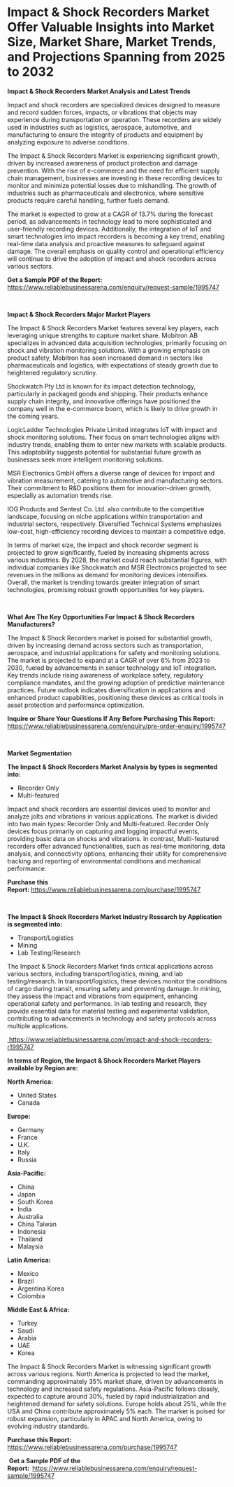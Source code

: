 <p><h1>Impact & Shock Recorders Market Offer Valuable Insights into Market Size, Market Share, Market Trends, and Projections Spanning from 2025 to 2032</h1></p><p><strong>Impact & Shock Recorders Market Analysis and Latest Trends</strong></p>
<p><p>Impact and shock recorders are specialized devices designed to measure and record sudden forces, impacts, or vibrations that objects may experience during transportation or operation. These recorders are widely used in industries such as logistics, aerospace, automotive, and manufacturing to ensure the integrity of products and equipment by analyzing exposure to adverse conditions.</p><p>The Impact & Shock Recorders Market is experiencing significant growth, driven by increased awareness of product protection and damage prevention. With the rise of e-commerce and the need for efficient supply chain management, businesses are investing in these recording devices to monitor and minimize potential losses due to mishandling. The growth of industries such as pharmaceuticals and electronics, where sensitive products require careful handling, further fuels demand.</p><p>The market is expected to grow at a CAGR of 13.7% during the forecast period, as advancements in technology lead to more sophisticated and user-friendly recording devices. Additionally, the integration of IoT and smart technologies into impact recorders is becoming a key trend, enabling real-time data analysis and proactive measures to safeguard against damage. The overall emphasis on quality control and operational efficiency will continue to drive the adoption of impact and shock recorders across various sectors.</p></p>
<p><strong>Get a Sample PDF of the Report:&nbsp;</strong> <a href="https://www.reliablebusinessarena.com/enquiry/request-sample/1995747?utm_campaign=1891&utm_medium=2&utm_source=Github&utm_content=ia&utm_term=16042025&utm_id=impact-shock-recorders">https://www.reliablebusinessarena.com/enquiry/request-sample/1995747</a></p>
<p>&nbsp;</p>
<p><strong>Impact & Shock Recorders Major Market Players</strong></p>
<p><p>The Impact & Shock Recorders Market features several key players, each leveraging unique strengths to capture market share. Mobitron AB specializes in advanced data acquisition technologies, primarily focusing on shock and vibration monitoring solutions. With a growing emphasis on product safety, Mobitron has seen increased demand in sectors like pharmaceuticals and logistics, with expectations of steady growth due to heightened regulatory scrutiny.</p><p>Shockwatch Pty Ltd is known for its impact detection technology, particularly in packaged goods and shipping. Their products enhance supply chain integrity, and innovative offerings have positioned the company well in the e-commerce boom, which is likely to drive growth in the coming years.</p><p>LogicLadder Technologies Private Limited integrates IoT with impact and shock monitoring solutions. Their focus on smart technologies aligns with industry trends, enabling them to enter new markets with scalable products. This adaptability suggests potential for substantial future growth as businesses seek more intelligent monitoring solutions.</p><p>MSR Electronics GmbH offers a diverse range of devices for impact and vibration measurement, catering to automotive and manufacturing sectors. Their commitment to R&D positions them for innovation-driven growth, especially as automation trends rise.</p><p>IOG Products and Sentest Co. Ltd. also contribute to the competitive landscape, focusing on niche applications within transportation and industrial sectors, respectively. Diversified Technical Systems emphasizes low-cost, high-efficiency recording devices to maintain a competitive edge.</p><p>In terms of market size, the impact and shock recorder segment is projected to grow significantly, fueled by increasing shipments across various industries. By 2028, the market could reach substantial figures, with individual companies like Shockwatch and MSR Electronics projected to see revenues in the millions as demand for monitoring devices intensifies. Overall, the market is trending towards greater integration of smart technologies, promising robust growth opportunities for key players.</p></p>
<p>&nbsp;</p>
<p><strong>What Are The Key Opportunities For Impact & Shock Recorders Manufacturers?</strong></p>
<p><p>The Impact & Shock Recorders market is poised for substantial growth, driven by increasing demand across sectors such as transportation, aerospace, and industrial applications for safety and monitoring solutions. The market is projected to expand at a CAGR of over 6% from 2023 to 2030, fueled by advancements in sensor technology and IoT integration. Key trends include rising awareness of workplace safety, regulatory compliance mandates, and the growing adoption of predictive maintenance practices. Future outlook indicates diversification in applications and enhanced product capabilities, positioning these devices as critical tools in asset protection and performance optimization.</p></p>
<p><strong>Inquire or Share Your Questions If Any Before Purchasing This Report:</strong> <a href="https://www.reliablebusinessarena.com/enquiry/pre-order-enquiry/1995747?utm_campaign=1891&utm_medium=2&utm_source=Github&utm_content=ia&utm_term=16042025&utm_id=impact-shock-recorders">https://www.reliablebusinessarena.com/enquiry/pre-order-enquiry/1995747</a></p>
<p>&nbsp;</p>
<p><strong>Market Segmentation</strong></p>
<p><strong>The Impact & Shock Recorders Market Analysis by types is segmented into:</strong></p>
<p><ul><li>Recorder Only</li><li>Multi-featured</li></ul></p>
<p><p>Impact and shock recorders are essential devices used to monitor and analyze jolts and vibrations in various applications. The market is divided into two main types: Recorder Only and Multi-featured. Recorder Only devices focus primarily on capturing and logging impactful events, providing basic data on shocks and vibrations. In contrast, Multi-featured recorders offer advanced functionalities, such as real-time monitoring, data analysis, and connectivity options, enhancing their utility for comprehensive tracking and reporting of environmental conditions and mechanical performance.</p></p>
<p><strong>Purchase this Report:&nbsp;</strong><a href="https://www.reliablebusinessarena.com/purchase/1995747?utm_campaign=1891&utm_medium=2&utm_source=Github&utm_content=ia&utm_term=16042025&utm_id=impact-shock-recorders">https://www.reliablebusinessarena.com/purchase/1995747</a></p>
<p>&nbsp;</p>
<p><strong>The Impact & Shock Recorders Market Industry Research by Application is segmented into:</strong></p>
<p><ul><li>Transport/Logistics</li><li>Mining</li><li>Lab Testing/Research</li></ul></p>
<p><p>The Impact & Shock Recorders Market finds critical applications across various sectors, including transport/logistics, mining, and lab testing/research. In transport/logistics, these devices monitor the conditions of cargo during transit, ensuring safety and preventing damage. In mining, they assess the impact and vibrations from equipment, enhancing operational safety and performance. In lab testing and research, they provide essential data for material testing and experimental validation, contributing to advancements in technology and safety protocols across multiple applications.</p></p>
<p><a href="https://www.reliablebusinessarena.com/impact-and-shock-recorders-r1995747?utm_campaign=1891&utm_medium=2&utm_source=Github&utm_content=ia&utm_term=16042025&utm_id=impact-shock-recorders">&nbsp;https://www.reliablebusinessarena.com/impact-and-shock-recorders-r1995747</a></p>
<p><strong>In terms of Region, the Impact & Shock Recorders Market Players available by Region are:</strong></p>
<p>
    <p> <strong> North America: </strong>
        <ul>
            <li>United States</li>
            <li>Canada</li>
        </ul>
        </p> 
    <p> <strong> Europe: </strong>
        <ul>
            <li>Germany</li>
            <li>France</li>
            <li>U.K.</li>
            <li>Italy</li>
            <li>Russia</li>
        </ul>
        </p> 
    <p> <strong> Asia-Pacific: </strong>
        <ul>
            <li>China</li>
            <li>Japan</li>
            <li>South Korea</li>
            <li>India</li>
            <li>Australia</li>
            <li>China Taiwan</li>
            <li>Indonesia</li>
            <li>Thailand</li>
            <li>Malaysia</li>
        </ul>
        </p> 
    <p> <strong> Latin America: </strong>
        <ul>
            <li>Mexico</li>
            <li>Brazil</li>
            <li>Argentina Korea</li>
            <li>Colombia</li>
        </ul>
        </p> 
    <p> <strong> Middle East & Africa: </strong>
        <ul>
            <li>Turkey</li>
            <li>Saudi</li>
            <li>Arabia</li>
            <li>UAE</li>
            <li>Korea</li>
        </ul>
    </p>
    </p>
<p><p>The Impact & Shock Recorders Market is witnessing significant growth across various regions. North America is projected to lead the market, commanding approximately 35% market share, driven by advancements in technology and increased safety regulations. Asia-Pacific follows closely, expected to capture around 30%, fueled by rapid industrialization and heightened demand for safety solutions. Europe holds about 25%, while the USA and China contribute approximately 5% each. The market is poised for robust expansion, particularly in APAC and North America, owing to evolving industry standards.</p></p>
<p><strong>Purchase this Report: </strong><a href="https://www.reliablebusinessarena.com/purchase/1995747?utm_campaign=1891&utm_medium=2&utm_source=Github&utm_content=ia&utm_term=16042025&utm_id=impact-shock-recorders">https://www.reliablebusinessarena.com/purchase/1995747</a></p>
<p>&nbsp;<strong>Get a Sample PDF of the Report:&nbsp;&nbsp;</strong><a href="https://www.reliablebusinessarena.com/enquiry/request-sample/1995747?utm_campaign=1891&utm_medium=2&utm_source=Github&utm_content=ia&utm_term=16042025&utm_id=impact-shock-recorders">https://www.reliablebusinessarena.com/enquiry/request-sample/1995747</a></p>
<p><strong></strong></p>
<p><p></p><p></p><p></p></p>